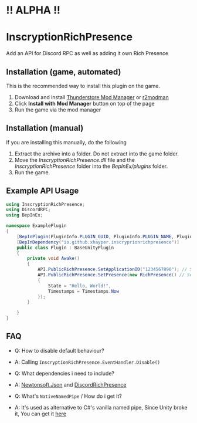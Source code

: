 # !! ALPHA !!

# InscryptionRichPresence

Add an API for Discord RPC as well as adding it own Rich Presence

## Installation (game, automated)

This is the recommended way to install this plugin on the game.

1. Download and install [Thunderstore Mod Manager](https://www.overwolf.com/app/Thunderstore-Thunderstore_Mod_Manager) or [r2modman](https://inscryption.thunderstore.io/package/ebkr/r2modman/)
2. Click **Install with Mod Manager** button on top of the page
3. Run the game via the mod manager

## Installation (manual)

If you are installing this manually, do the following

1. Extract the archive into a folder. Do not extract into the game folder.
2. Move the _InscryptionRichPresence.dll_ file and the _InscryptionRichPresence_ folder into the _BepInEx/plugins_ folder.
3. Run the game.

## Example API Usage

```cs
using InscryptionRichPresence;
using DiscordRPC;
using BepInEx;

namespace ExamplePlugin
{
    [BepInPlugin(PluginInfo.PLUGIN_GUID, PluginInfo.PLUGIN_NAME, PluginInfo.PLUGIN_VERSION)]
    [BepInDependency("io.github.xhayper.inscryprionrichpresence")]
    public class Plugin : BaseUnityPlugin
    {
        private void Awake()
        {
            API.PublicRichPresence.SetApplicationID("1234567890"); // Setting this to your own application ID
            API.PublicRichPresence.SetPresence(new RichPresence() // Set the Presence
            {
                State = "Hello, World!",
                Timestamps = Timestamps.Now
            });
        }

    }
}
```

## FAQ

- Q: How to disable default behaviour?
- A: Calling `InscryptionRichPresence.EventHandler.Disable()`

- Q: What dependencies i need to include?
- A: [Newtonsoft.Json](https://www.newtonsoft.com/json) and [DiscordRichPresence](https://github.com/Lachee/discord-rpc-csharp)

- Q: What's `NativeNamedPipe` / How do i get it?
- A: It's used as alternative to C#'s vanilla named pipe, Since Unity broke it, You can get it [here](https://github.com/Lachee/unity-named-pipes/tree/master/UnityNamedPipe.Native)
